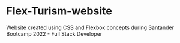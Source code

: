 # Flex-Turism-website
Website created using CSS and Flexbox concepts during Santander Bootcamp 2022 - Full Stack Developer
